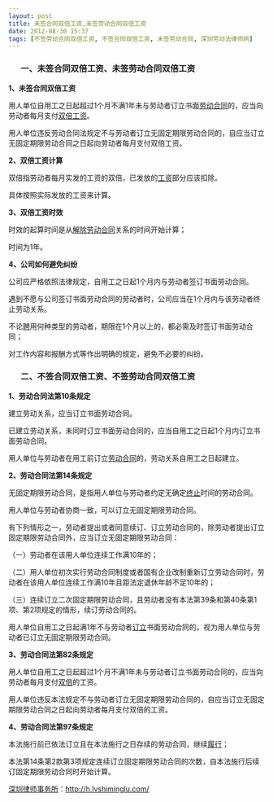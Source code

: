 ```yaml
---
layout: post
title: 未签合同双倍工资,未签劳动合同双倍工资
date: 2012-08-30 15:37
tags: [不签劳动合同双倍工资, 不签合同双倍工资, 未签劳动合同, 深圳劳动法律师网]
---
```

<ol>
<h3>一、未签合同双倍工资、未签劳动合同双倍工资</h3>
</ol>
<strong>1、未签合同双倍工资</strong>

用人单位自用工之日起超过1个月不满1年未与劳动者订立书面<a href="http://h.lvshiminglu.com/law/780.html">劳动合同</a>的，应当向劳动者每月支付<a href="http://h.lvshiminglu.com/law/115.html">双倍工资</a>。

用人单位违反劳动合同法规定不与劳动者订立无固定期限劳动合同的，自应当订立无固定期限劳动合同之日起向劳动者每月支付双倍工资。

<strong>2、双倍工资计算</strong>

双倍指劳动者每月实发的工资的双倍，已发放的<a href="http://h.lvshiminglu.com/law/140.html">工资</a>部分应该扣除。

具体按照实际发放的工资来计算。

<strong>3、双倍工资时效</strong>

时效的起算时间是从<a href="http://h.lvshiminglu.com/law/731.html">解除劳动合同</a>关系的时间开始计算；

时间为1年。

<strong>4、公司如何避免纠纷</strong>

公司应严格依照法律规定，自用工之日起1个月内与劳动者签订书面劳动合同。

遇到不愿与公司签订书面劳动合同的劳动者时，公司应当在1个月内与该劳动者终止劳动关系。

不论<a href="http://h.lvshiminglu.com/law/329.html">聘</a>用何种类型的劳动者，期限在1个月以上的，都必需及时签订书面劳动合同；

对工作内容和报酬方式等作出明确的规定，避免不必要的纠纷。
<ol>
<h3>二、不签合同双倍工资、不签劳动合同双倍工资</h3>
</ol>
<strong>1、劳动合同法第10条规定</strong>

建立劳动关系，应当订立书面劳动合同。

已建立劳动关系，未同时订立书面劳动合同的，应当自用工之日起1个月内订立书面劳动合同。

用人单位与劳动者在用工前订立<a href="http://h.lvshiminglu.com/law/181.html">劳动合同</a>的，劳动关系自用工之日起建立。

<strong>2、劳动合同法第14条规定</strong>

无固定期限劳动合同，是指用人单位与劳动者约定无确定<a href="http://h.lvshiminglu.com/law/715.html">终止</a>时间的劳动合同。

用人单位与劳动者协商一致，可以订立无固定期限劳动合同。

有下列情形之一，劳动者提出或者同意续订、订立劳动合同的，除劳动者提出订立固定期限劳动合同外，应当订立无固定期限劳动合同：

（一）劳动者在该用人单位连续工作满10年的；

（二）用人单位初次实行劳动合同制度或者国有企业改制重新订立劳动合同时，劳动者在该用人单位连续工作满10年且距法定退休年龄不足10年的；

（三）连续订立二次固定期限劳动合同，且劳动者没有本法第39条和第40条第1项、第2项规定的情形，续订劳动合同的。

用人单位自用工之日起满1年不与劳动者<a href="http://h.lvshiminglu.com/law/748.html">订立</a>书面劳动合同的，视为用人单位与劳动者已订立无固定期限劳动合同。

<strong>3、劳动合同法第82条规定</strong>

用人单位自用工之日起超过1个月不满1年未与劳动者订立书面劳动合同的，应当向劳动者每月支付<a href="http://h.lvshiminglu.com/law/115.html">双倍</a>的工资。

用人单位违反本法规定不与劳动者订立无固定期限劳动合同的，自应当订立无固定期限劳动合同之日起向劳动者每月支付双倍的工资。

<strong>4、劳动合同法第97条规定</strong>

本法施行前已依法订立且在本法施行之日存续的劳动合同，继续<a href="http://h.lvshiminglu.com/law/724.html">履行</a>；

本法第14条第2款第3项规定连续订立固定期限劳动合同的次数，自本法施行后续订固定期限劳动合同时开始计算。

<a href="http://h.lvshiminglu.com/">深圳律师事务所</a>：<a href="http://h.lvshiminglu.com/">http://h.lvshiminglu.com/</a>

